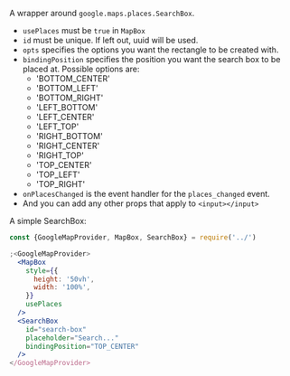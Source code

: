 A wrapper around `google.maps.places.SearchBox`.

- `usePlaces` must be `true` in `MapBox`
- `id` must be unique. If left out, uuid will be used.
- `opts` specifies the options you want the rectangle to be created with.
- `bindingPosition` specifies the position you want the search box to be placed
  at. Possible options are:
  - 'BOTTOM_CENTER'
  - 'BOTTOM_LEFT'
  - 'BOTTOM_RIGHT'
  - 'LEFT_BOTTOM'
  - 'LEFT_CENTER'
  - 'LEFT_TOP'
  - 'RIGHT_BOTTOM'
  - 'RIGHT_CENTER'
  - 'RIGHT_TOP'
  - 'TOP_CENTER'
  - 'TOP_LEFT'
  - 'TOP_RIGHT'
- `onPlacesChanged` is the event handler for the `places_changed` event.
- And you can add any other props that apply to `<input></input>`

A simple SearchBox:

```jsx
const {GoogleMapProvider, MapBox, SearchBox} = require('../')

;<GoogleMapProvider>
  <MapBox
    style={{
      height: '50vh',
      width: '100%',
    }}
    usePlaces
  />
  <SearchBox
    id="search-box"
    placeholder="Search..."
    bindingPosition="TOP_CENTER"
  />
</GoogleMapProvider>
```
